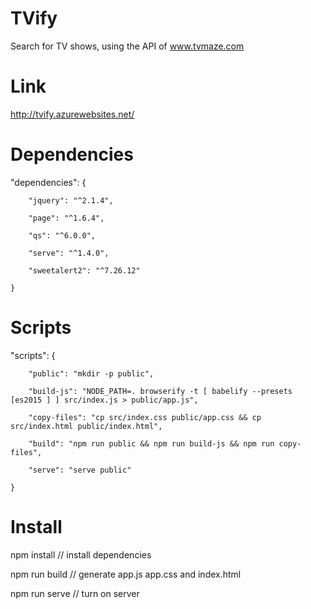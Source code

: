 # TVify
Search for TV shows, using the API of www.tvmaze.com

# Link

http://tvify.azurewebsites.net/

# Dependencies
"dependencies": {

		"jquery": "^2.1.4",
		
		"page": "^1.6.4",
		
		"qs": "^6.0.0",
		
		"serve": "^1.4.0",
		
		"sweetalert2": "^7.26.12"
		
	}
 
 # Scripts
 
 "scripts": {
 
		"public": "mkdir -p public",
		
		"build-js": "NODE_PATH=. browserify -t [ babelify --presets [es2015 ] ] src/index.js > public/app.js",
		
		"copy-files": "cp src/index.css public/app.css && cp src/index.html public/index.html",
		
		"build": "npm run public && npm run build-js && npm run copy-files",
		
		"serve": "serve public"
		
	}

# Install

npm install   // install dependencies

npm run build // generate app.js app.css and index.html

npm run serve // turn on server
